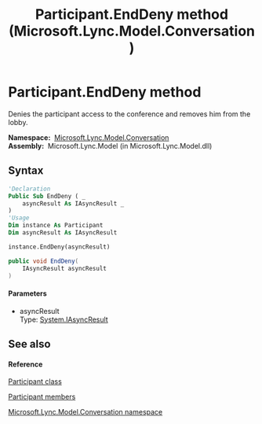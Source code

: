 ﻿---
title: Participant.EndDeny method  (Microsoft.Lync.Model.Conversation)
TOCTitle: 'EndDeny method '
ms:assetid: M:Microsoft.Lync.Model.Conversation.Participant.EndDeny(System.IAsyncResult)_DI_3_UC_OCS14MrefLyncWPF
ms:mtpsurl: https://msdn.microsoft.com/en-us/library/microsoft.lync.model.conversation.participant.enddeny(v=office.15)
ms:contentKeyID: 48600913
ms.date: 07/28/2014
mtps_version: v=office.15
f1_keywords:
- Microsoft.Lync.Model.Conversation.Participant.EndDeny
dev_langs:
- CSharp
- JScript
- VB
- other
---

# Participant.EndDeny method

Denies the participant access to the conference and removes him from the lobby.

**Namespace:**  [Microsoft.Lync.Model.Conversation](microsoft-lync-model-conversation-namespace_2.md)  
**Assembly:**  Microsoft.Lync.Model (in Microsoft.Lync.Model.dll)

## Syntax

``` vb
'Declaration
Public Sub EndDeny ( _
    asyncResult As IAsyncResult _
)
'Usage
Dim instance As Participant
Dim asyncResult As IAsyncResult

instance.EndDeny(asyncResult)
```

``` csharp
public void EndDeny(
    IAsyncResult asyncResult
)
```

#### Parameters

  - asyncResult  
    Type: [System.IAsyncResult](http://msdn2.microsoft.com/en-us/library/ft8a6455)  

## See also

#### Reference

[Participant class](participant-class-microsoft-lync-model-conversation_2.md)

[Participant members](participant-members-microsoft-lync-model-conversation_2.md)

[Microsoft.Lync.Model.Conversation namespace](microsoft-lync-model-conversation-namespace_2.md)

